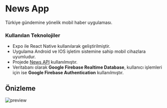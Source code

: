 # News App

  Türkiye gündemine yönelik mobil haber uygulaması.
### Kullanılan Teknolojiler
  
  - Expo ile React Native kullanılarak geliştirilmiştir.
  - Uygulama Android ve IOS işletim sistemine sahip mobil cihazlara uyumludur.
  - Projede [News API](https://newsapi.org/) kullanılmıştır.
  - Veritabanı olarak **Google Firebase Realtime Database**, kullanıcı işlemleri için ise **Google Firebase Authentication** kullanılmıştır.
   
## Önizleme

![preview](preview.gif)
